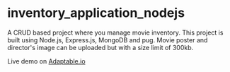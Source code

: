 # inventory_application_nodejs
A CRUD based project where you manage movie inventory. This project is built using Node.js, Express.js, MongoDB and pug. Movie poster and director's image can be uploaded but with a size limit of 300kb.


Live demo on <a href="https://inventory-application-nodejs.adaptable.app/catalog"> Adaptable.io</a>
